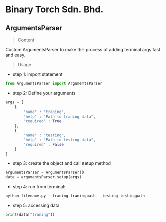 # Binary Torch Sdn. Bhd.

## ArgumentsParser

> Content

Custom ArgumentsParser to make the process of adding terminal args fast and easy.

> Usage

- step 1: import statement

```python
from ArgumentsParser import ArgumentsParser
```

- step 2: Define your arguments

```python
args = [
	{
		"name" : "traning",
		"help" : "Path to traning data",
		"required" : True
	},
	{
		"name" : "testing",
		"help" : "Path to testing data",
		"required" : False
	}
]
```

- step 3: create the object and call setup method

```python
argumentsParser = ArgumentsParser()
data = argumentsParser.setup(args)
```

- step 4: run from terminal:

```python
python filename.py --traning traningpath --testing testingpath
```

- step 5: accessing data
```python
print(data["traning"])
```